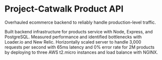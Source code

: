 # Project-Catwalk Product API
Overhauled ecommerce backend to reliably handle production-level traffic.

Built backend infrastructure for products service with Node, Express, and PostgreSQL.
Measured performance and identified bottlenecks with Loader.io and New Relic.
Horizontally scaled server to handle 3,000 requests per second with 65ms latency and 0% error rate for 2M products by deploying to three AWS t2.micro instances and load balance with NGINX.

